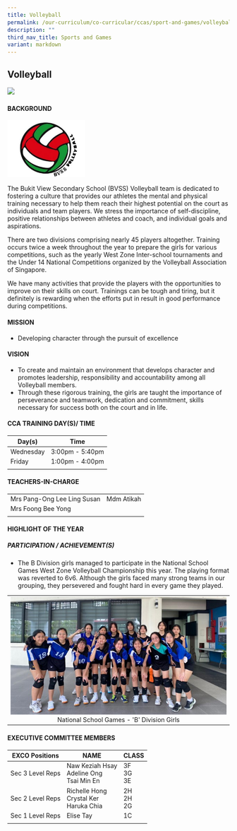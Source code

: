 ```yaml
---
title: Volleyball
permalink: /our-curriculum/co-curricular/ccas/sport-and-games/volleyball/
description: ""
third_nav_title: Sports and Games
variant: markdown
---
```

## **Volleyball**

![](/images/CCA%20Page/Group%20Photo/volleyball%20_formal.jpg)

#### BACKGROUND

<img src="/images/Volleyball-Logo-300x220.jpg" style="width:35%">

The Bukit View Secondary School (BVSS) Volleyball team is dedicated to fostering a culture that provides our athletes the mental and physical training necessary to help them reach their highest potential on the court as individuals and team players. We stress the importance of self-discipline, positive relationships between athletes and coach, and individual goals and aspirations.  
  
There are two divisions comprising nearly 45 players altogether. Training occurs twice a week throughout the year to prepare the girls for various competitions, such as the yearly West Zone Inter-school tournaments and the Under 14 National Competitions organized by the Volleyball Association of Singapore.  
  
We have many activities that provide the players with the opportunities to improve on their skills on court. Trainings can be tough and tiring, but it definitely is rewarding when the efforts put in result in good performance during competitions.

#### MISSION

* Developing character through the pursuit of excellence

#### VISION

*   To create and maintain an environment that develops character and promotes leadership, responsibility and accountability among all Volleyball members.
*   Through these rigorous training, the girls are taught the importance of perseverance and teamwork, dedication and commitment, skills necessary for success both on the court and in life.

#### CCA TRAINING DAY(S)/ TIME

| Day(s) | Time|
| --- | --- |
| Wednesday | 3:00pm - 5:40pm |
| Friday | 1:00pm - 4:00pm |
| | |

#### TEACHERS-IN-CHARGE

| | |
| --- | --- |
| Mrs Pang-Ong Lee Ling Susan |Mdm Atikah |
Mrs Foong Bee Yong  |
| | |

#### HIGHLIGHT OF THE YEAR 

##### PARTICIPATION / ACHIEVEMENT(S)

*   The B Division girls managed to participate in the National School Games West Zone Volleyball Championship this year. The playing format was reverted to 6v6. Although the girls faced many strong teams in our grouping, they persevered and fought hard in every game they played.

<table>
	<tbody>
		<tr><td>
			<img src="/images/CCA%20Page/Sports%20&amp;%20Games/Volleyball/volleyball.jpg"> <center> National School Games - 'B' Division Girls </center>
		</td>
</tr></tbody></table>

#### EXECUTIVE COMMITTEE MEMBERS

| EXCO Positions | NAME | CLASS |
| --- | --- | --- |
| Sec 3 Level Reps | Naw Keziah Hsay<br> Adeline Ong <br> Tsai Min En | 3F <br> 3G <br> 3E |
| Sec 2 Level Reps |  Richelle Hong  <br> Crystal Ker <br>Haruka Chia | 2H <br> 2H <br> 2G |
| Sec 1 Level Reps | Elise Tay | 1C |
| | | |